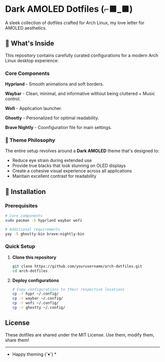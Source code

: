# Dark AMOLED Dotfiles (⌐■_■)

A sleek collection of dotfiles crafted for Arch Linux, my love letter for AMOLED aesthetics.

## 🌟 What's Inside

This repository contains carefully curated configurations for a modern Arch Linux desktop experience:

### Core Components

**Hyprland** - Smooth animations and soft borders.

**Waybar** - Clean, minimal, and informative without being cluttered + Music control.

**Wofi** - Application launcher.

**Ghostty** - Personalized for optimal readability.

**Brave Nightly** - Coonfiguration file for main settings.

### 🎨 Theme Philosophy

The entire setup revolves around a **Dark AMOLED** theme that's designed to:
- Reduce eye strain during extended use
- Provide true blacks that look stunning on OLED displays
- Create a cohesive visual experience across all applications
- Maintain excellent contrast for readability

## 🚀 Installation

### Prerequisites

```bash
# Core components
sudo pacman -S hyprland waybar wofi

# Additional requirements
yay -S ghostty-bin brave-nightly-bin
```

### Quick Setup

1. **Clone this repository**
   ```bash
   git clone https://github.com/yourusername/arch-dotfiles.git
   cd arch-dotfiles
   ```

2. **Deploy configurations**
   ```bash
   # Copy configurations to their respective locations
   cp -r hypr ~/.config/
   cp -r waybar ~/.config/
   cp -r wofi ~/.config/
   cp -r ghostty ~/.config/

## License

These dotfiles are shared under the MIT License. Use them, modify them, share them!

---

* Happy theming (˘▾˘) *
